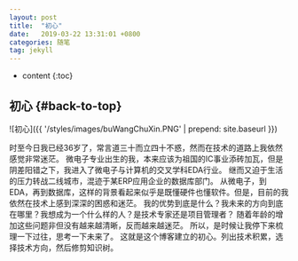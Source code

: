```yaml
---
layout: post
title:  "初心"
date:   2019-03-22 13:31:01 +0800
categories: 随笔
tag: jekyll
---
```


* content
{:toc}


初心                 {#back-to-top}
------------------------

![初心]({{ '/styles/images/buWangChuXin.PNG' | prepend: site.baseurl  }})

时至今日我已经36岁了，常言道三十而立四十不惑，然而在技术的道路上我依然感觉非常迷茫。
微电子专业出生的我，本来应该为祖国的IC事业添砖加瓦，但是阴差阳错之下，我进入了微电子与计算机的交叉学科EDA行业。
继而又迫于生活的压力转战二线城市，混迹于某ERP应用企业的数据库部门。
从微电子，到EDA，再到数据库，这样的背景看起来似乎是既懂硬件也懂软件。但是，目前的我依然在技术上感到深深的困惑和迷茫。
我的优势到底是什么？我未来的方向到底在哪里？我想成为一个什么样的人？是技术专家还是项目管理者？
随着年龄的增加这些问题非但没有越来越清晰，反而越来越迷茫。
所以，是时候让我停下来梳理一下过往，思考一下未来了。
这就是这个博客建立的初心。列出技术积累，选择技术方向，然后修剪知识树。


[jekyll]:      http://jekyllrb.com
[jekyll-gh]:   https://github.com/jekyll/jekyll
[jekyll-help]: https://github.com/jekyll/jekyll-help